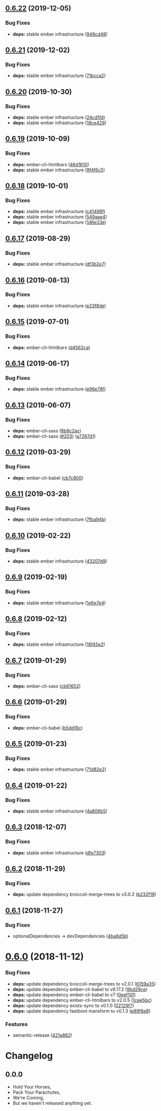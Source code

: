 ## [0.6.22](https://github.com/levanto-financial/ember-materialize-shim/compare/v0.6.21...v0.6.22) (2019-12-05)


### Bug Fixes

* **deps:** stable ember infrastructure ([948cd48](https://github.com/levanto-financial/ember-materialize-shim/commit/948cd48dfbaeae66c9f1b3344dc90e5c924952c7))

## [0.6.21](https://github.com/levanto-financial/ember-materialize-shim/compare/v0.6.20...v0.6.21) (2019-12-02)


### Bug Fixes

* **deps:** stable ember infrastructure ([71bcca2](https://github.com/levanto-financial/ember-materialize-shim/commit/71bcca2f940b1dadf579f7b809d15bf2db968179))

## [0.6.20](https://github.com/levanto-financial/ember-materialize-shim/compare/v0.6.19...v0.6.20) (2019-10-30)


### Bug Fixes

* **deps:** stable ember infrastructure ([24cd1fd](https://github.com/levanto-financial/ember-materialize-shim/commit/24cd1fde4281e1bfd042f2dd2906eb0ff3234572))
* **deps:** stable ember infrastructure ([18ce429](https://github.com/levanto-financial/ember-materialize-shim/commit/18ce42995bdc0e86a36df7dcac30625b18b86c9f))

## [0.6.19](https://github.com/levanto-financial/ember-materialize-shim/compare/v0.6.18...v0.6.19) (2019-10-09)


### Bug Fixes

* **deps:** ember-cli-htmlbars ([46d1610](https://github.com/levanto-financial/ember-materialize-shim/commit/46d1610))
* **deps:** stable ember infrastructure ([9f4f6c5](https://github.com/levanto-financial/ember-materialize-shim/commit/9f4f6c5))

## [0.6.18](https://github.com/levanto-financial/ember-materialize-shim/compare/v0.6.17...v0.6.18) (2019-10-01)


### Bug Fixes

* **deps:** stable ember infrastructure ([c41498f](https://github.com/levanto-financial/ember-materialize-shim/commit/c41498f))
* **deps:** stable ember infrastructure ([549aae4](https://github.com/levanto-financial/ember-materialize-shim/commit/549aae4))
* **deps:** stable ember infrastructure ([1d6e33e](https://github.com/levanto-financial/ember-materialize-shim/commit/1d6e33e))

## [0.6.17](https://github.com/levanto-financial/ember-materialize-shim/compare/v0.6.16...v0.6.17) (2019-08-29)


### Bug Fixes

* **deps:** stable ember infrastructure ([df3b2e7](https://github.com/levanto-financial/ember-materialize-shim/commit/df3b2e7))

## [0.6.16](https://github.com/levanto-financial/ember-materialize-shim/compare/v0.6.15...v0.6.16) (2019-08-13)


### Bug Fixes

* **deps:** stable ember infrastructure ([e23f8de](https://github.com/levanto-financial/ember-materialize-shim/commit/e23f8de))

## [0.6.15](https://github.com/levanto-financial/ember-materialize-shim/compare/v0.6.14...v0.6.15) (2019-07-01)


### Bug Fixes

* **deps:** ember-cli-htmlbars ([d4562ca](https://github.com/levanto-financial/ember-materialize-shim/commit/d4562ca))

## [0.6.14](https://github.com/levanto-financial/ember-materialize-shim/compare/v0.6.13...v0.6.14) (2019-06-17)


### Bug Fixes

* **deps:** stable ember infrastructure ([e96e78f](https://github.com/levanto-financial/ember-materialize-shim/commit/e96e78f))

## [0.6.13](https://github.com/levanto-financial/ember-materialize-shim/compare/v0.6.12...v0.6.13) (2019-06-07)


### Bug Fixes

* **deps:** ember-cli-sass ([8b8c2ac](https://github.com/levanto-financial/ember-materialize-shim/commit/8b8c2ac))
* **deps:** ember-cli-sass ([#203](https://github.com/levanto-financial/ember-materialize-shim/issues/203)) ([a7267d1](https://github.com/levanto-financial/ember-materialize-shim/commit/a7267d1))

## [0.6.12](https://github.com/levanto-financial/ember-materialize-shim/compare/v0.6.11...v0.6.12) (2019-03-29)


### Bug Fixes

* **deps:** ember-cli-babel ([cb7c800](https://github.com/levanto-financial/ember-materialize-shim/commit/cb7c800))

## [0.6.11](https://github.com/levanto-financial/ember-materialize-shim/compare/v0.6.10...v0.6.11) (2019-03-28)


### Bug Fixes

* **deps:** stable ember infrastructure ([7fba94b](https://github.com/levanto-financial/ember-materialize-shim/commit/7fba94b))

## [0.6.10](https://github.com/levanto-financial/ember-materialize-shim/compare/v0.6.9...v0.6.10) (2019-02-22)


### Bug Fixes

* **deps:** stable ember infrastructure ([43207d9](https://github.com/levanto-financial/ember-materialize-shim/commit/43207d9))

## [0.6.9](https://github.com/levanto-financial/ember-materialize-shim/compare/v0.6.8...v0.6.9) (2019-02-19)


### Bug Fixes

* **deps:** stable ember infrastructure ([1e6e7e4](https://github.com/levanto-financial/ember-materialize-shim/commit/1e6e7e4))

## [0.6.8](https://github.com/levanto-financial/ember-materialize-shim/compare/v0.6.7...v0.6.8) (2019-02-12)


### Bug Fixes

* **deps:** stable ember infrastructure ([16f45e2](https://github.com/levanto-financial/ember-materialize-shim/commit/16f45e2))

## [0.6.7](https://github.com/levanto-financial/ember-materialize-shim/compare/v0.6.6...v0.6.7) (2019-01-29)


### Bug Fixes

* **deps:** ember-cli-sass ([cb61652](https://github.com/levanto-financial/ember-materialize-shim/commit/cb61652))

## [0.6.6](https://github.com/levanto-financial/ember-materialize-shim/compare/v0.6.5...v0.6.6) (2019-01-29)


### Bug Fixes

* **deps:** ember-cli-babel ([b5dd16c](https://github.com/levanto-financial/ember-materialize-shim/commit/b5dd16c))

## [0.6.5](https://github.com/levanto-financial/ember-materialize-shim/compare/v0.6.4...v0.6.5) (2019-01-23)


### Bug Fixes

* **deps:** stable ember infrastructure ([71d82e2](https://github.com/levanto-financial/ember-materialize-shim/commit/71d82e2))

## [0.6.4](https://github.com/levanto-financial/ember-materialize-shim/compare/v0.6.3...v0.6.4) (2019-01-22)


### Bug Fixes

* **deps:** stable ember infrastructure ([4a806b5](https://github.com/levanto-financial/ember-materialize-shim/commit/4a806b5))

## [0.6.3](https://github.com/levanto-financial/ember-materialize-shim/compare/v0.6.2...v0.6.3) (2018-12-07)


### Bug Fixes

* **deps:** stable ember infrastructure ([dfe7303](https://github.com/levanto-financial/ember-materialize-shim/commit/dfe7303))

## [0.6.2](https://github.com/levanto-financial/ember-materialize-shim/compare/v0.6.1...v0.6.2) (2018-11-29)


### Bug Fixes

* **deps:** update dependency broccoli-merge-trees to v3.0.2 ([b232f19](https://github.com/levanto-financial/ember-materialize-shim/commit/b232f19))

## [0.6.1](https://github.com/levanto-financial/ember-materialize-shim/compare/v0.6.0...v0.6.1) (2018-11-27)


### Bug Fixes

* optionalDependencies -> devDependencies ([4ba6d5b](https://github.com/levanto-financial/ember-materialize-shim/commit/4ba6d5b))

# [0.6.0](https://github.com/levanto-financial/ember-materialize-shim/compare/v0.5.1...v0.6.0) (2018-11-12)


### Bug Fixes

* **deps:** update dependency broccoli-merge-trees to v2.0.1 ([6159a35](https://github.com/levanto-financial/ember-materialize-shim/commit/6159a35))
* **deps:** update dependency ember-cli-babel to v6.17.2 ([9bd29ce](https://github.com/levanto-financial/ember-materialize-shim/commit/9bd29ce))
* **deps:** update dependency ember-cli-babel to v7 ([0eef10f](https://github.com/levanto-financial/ember-materialize-shim/commit/0eef10f))
* **deps:** update dependency ember-cli-htmlbars to v2.0.5 ([1cee5bc](https://github.com/levanto-financial/ember-materialize-shim/commit/1cee5bc))
* **deps:** update dependency exists-sync to v0.1.0 ([02129f7](https://github.com/levanto-financial/ember-materialize-shim/commit/02129f7))
* **deps:** update dependency fastboot-transform to v0.1.3 ([e89f8e8](https://github.com/levanto-financial/ember-materialize-shim/commit/e89f8e8))


### Features

* semantic-release ([421a882](https://github.com/levanto-financial/ember-materialize-shim/commit/421a882))

Changelog
=========

## 0.0.0

- Hold Your Horses,
- Pack Your Parachutes,
- We're Coming,
- But we haven't released anything yet.
